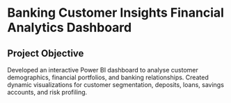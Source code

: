 # Banking Customer Insights Financial Analytics Dashboard
## Project Objective
Developed an interactive Power BI dashboard to analyse customer demographics, financial portfolios, and  banking relationships. Created dynamic visualizations for customer segmentation, deposits, loans, savings  accounts, and risk profiling. 
